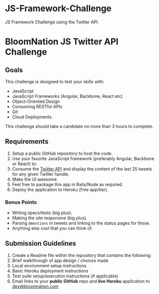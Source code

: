 # JS-Framework-Challenge
JS Framework Challenge using the Twitter API.


# BloomNation JS Twitter API Challenge

## Goals

This challenge is designed to test your skills with:

* JavaScript
* JavaScript Frameworks (Angular, Backbone, React etc)
* Object-Oriented Design 
* Consuming RESTful APIs
* Git
* Cloud Deployments

This challenge should take a candidate no more than 3 hours to complete.

## Requirements

1. Setup a public GitHub repository to host the code.
1. Use your favorite JavaScript framework (preferably Angular, Backbone or React) to:
  1. Consume the [Twitter API](https://dev.twitter.com/docs/api) and display the content of the last 25 tweets for any given Twitter handle.
  1. Make the UI awesome.
  1. Feel free to package this app in Rails/Node as required.
1. Deploy the application to Heroku (free app/tier).

### Bonus Points

* Writing specs/tests (big plus).
* Making the site responsive (big plus).
* Parsing `@mentions` in tweets and linking to the status pages for those.
* Anything else cool that you can think of.

## Submission Guidelines

1. Create a Readme file within the repository that contains the following:
  1. Brief walkthrough of app design / choices made
  1. Local environment setup instructions
  1. Basic Heroku deployment instructions
  1. Test suite setup/execution instructions (if applicable) 
1. Email links to your **public GitHub** repo and **live Heroku** application to [dev@bloomnation.com](mailto:dev@bloomnation.com)
